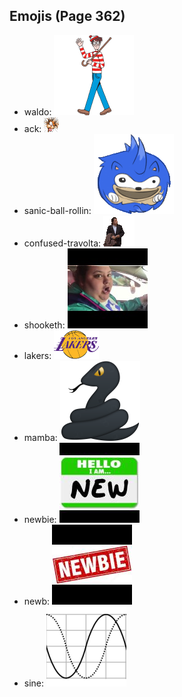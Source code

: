 
## Emojis (Page 362)

* waldo: ![waldo](output/waldo.png)
* ack: ![ack](output/ack.png)
* sanic-ball-rollin: ![sanic-ball-rollin](output/sanic-ball-rollin.gif)
* confused-travolta: ![confused-travolta](output/confused-travolta.gif)
* shooketh: ![shooketh](output/shooketh.jpg)
* lakers: ![lakers](output/lakers.png)
* mamba: ![mamba](output/mamba.png)
* newbie: ![newbie](output/newbie.jpg)
* newb: ![newb](output/newb.jpg)
* sine: ![sine](output/sine.png)
